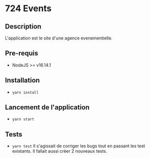 # 724 Events

## Description
L'application est le site d'une agence evenementielle.
## Pre-requis
- NodeJS  >= v16.14.1

## Installation
- `yarn install`

## Lancement de l'application
- `yarn start`

## Tests
- `yarn test`
 Il s'agissait de corriger les bugs tout en passant les test existants. Il fallait aussi créer 2 nouveaux tests.
